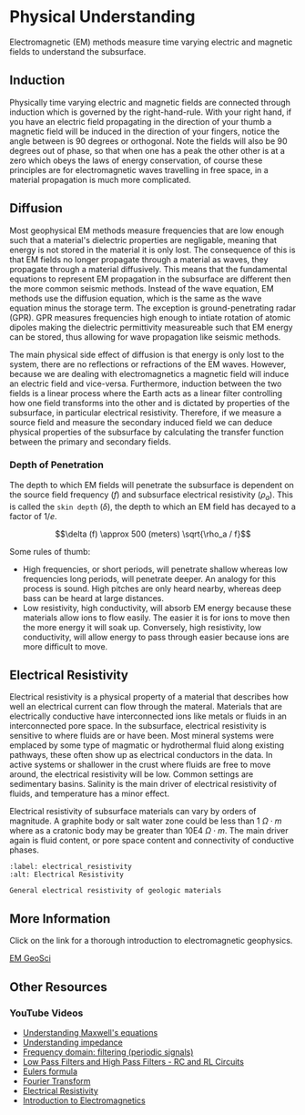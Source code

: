 # Physical Understanding

Electromagnetic (EM) methods measure time varying electric and magnetic fields to understand the subsurface.  

## Induction

Physically time varying electric and magnetic fields are connected through induction which is governed by the right-hand-rule.  With your right hand, if you have an electric field propagating in the direction of your thumb a magnetic field will be induced in the direction of your fingers, notice the angle between is 90 degrees or orthogonal.  Note the fields will also be 90 degrees out of phase, so that when one has a peak the other other is at a zero which obeys the laws of energy conservation, of course these principles are for electromagnetic waves travelling in free space, in a material propagation is much more complicated.

## Diffusion

Most geophysical EM methods measure frequencies that are low enough such that a material's dielectric properties are negligable, meaning that energy is not stored in the material it is only lost.  The consequence of this is that EM fields no longer propagate through a material as waves, they propagate through a material diffusively.  This means that the fundamental equations to represent EM propagation in the subsurface are different then the more common seismic methods.  Instead of the wave equation, EM methods use the diffusion equation, which is the same as the wave equation minus the storage term.  The exception is ground-penetrating radar (GPR).  GPR measures frequencies high enough to intiate rotation of atomic dipoles making the dielectric permittivity measureable such that EM energy can be stored, thus allowing for wave propagation like seismic methods. 

The main physical side effect of diffusion is that energy is only lost to the system, there are no reflections or refractions of the EM waves.  However, because we are dealing with electromagnetics a magnetic field will induce an electric field and vice-versa.  Furthermore, induction between the two fields is a linear process where the Earth acts as a linear filter controlling how one field transforms into the other and is dictated by properties of the subsurface, in particular electrical resistivity.  Therefore, if we measure a source field and measure the secondary induced field we can deduce physical properties of the subsurface by calculating the transfer function between the primary and secondary fields.

### Depth of Penetration

The depth to which EM fields will penetrate the subsurface is dependent on the source field frequency ($f$)  and subsurface electrical resistivity ($\rho_a$).  This is called the `skin depth` ($\delta$), the depth to which an EM field has decayed to a factor of $1/e$. 

$$\delta (f) \approx 500 (meters) \sqrt{\rho_a / f}$$

Some rules of thumb: 
 - High frequencies, or short periods, will penetrate shallow whereas low frequencies long periods, will penetrate deeper.  An analogy for this process is sound.  High pitches are only heard nearby, whereas deep bass can be heard at large distances.
 - Low resistivity, high conductivity, will absorb EM energy because these materials allow ions to flow easily.  The easier it is for ions to move then the more energy it will soak up. Conversely, high resistivity, low conductivity, will allow energy to pass through easier because ions are more difficult to move.   

## Electrical Resistivity

Electrical resistivity is a physical property of a material that describes how well an electrical current can flow through the materal.  Materials that are electrically conductive have interconnected ions like metals or fluids in an interconnected pore space.  In the subsurface, electrical resistivity is sensitive to where fluids are or have been.  Most mineral systems were emplaced by some type of magmatic or hydrothermal fluid along existing pathways, these often show up as electrical conductors in the data.  In active systems or shallower in the crust where fluids are free to move around, the electrical resistivity will be low.  Common settings are sedimentary basins.  Salinity is the main driver of electrical resistivity of fluids, and temperature has a minor effect.  

Electrical resistivity of subsurface materials can vary by orders of magnitude.  A graphite body or salt water zone could be less than 1 $\Omega \cdot m$ where as a cratonic body may be greater than 10E4 $\Omega \cdot m$.  The main driver again is fluid content, or pore space content and connectivity of conductive phases.  

```{figure} electrical_resistivity.png
:label: electrical_resistivity
:alt: Electrical Resistivity

General electrical resistivity of geologic materials
```


## More Information

Click on the link for a thorough introduction to electromagnetic geophysics.

[EM GeoSci](https://em.geosci.xyz/index.html)

## Other Resources

### YouTube Videos

- [Understanding Maxwell's equations](https://www.youtube.com/watch?v=rB83DpBJQsE)
- [Understanding impedance](https://www.youtube.com/watch?v=WmTlioVfS78)
- [Frequency domain: filtering (periodic signals)](https://www.youtube.com/watch?v=pa0PNt3BXuM)
- [Low Pass Filters and High Pass Filters - RC and RL Circuits](https://www.youtube.com/watch?v=lagfhNjMuQM&t=3s)
- [Eulers formula](https://www.youtube.com/watch?v=LE2uwd9V5vw)
- [Fourier Transform](https://www.youtube.com/watch?v=G74t5az6PLo)
- [Electrical Resistivity](https://www.youtube.com/watch?v=VWXs64Z85FM)
- [Introduction to Electromagnetics](https://www.youtube.com/watch?v=8H8PhCg2LHE)